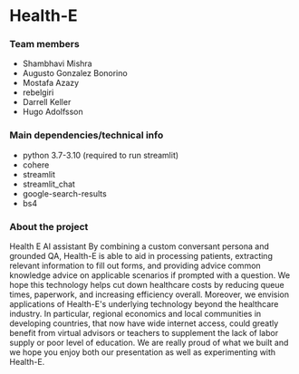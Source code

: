 # Health-E

### Team members

- Shambhavi Mishra
- Augusto Gonzalez Bonorino
- Mostafa Azazy
- rebelgiri
- Darrell Keller
- Hugo Adolfsson

### Main dependencies/technical info

- python 3.7-3.10 (required to run streamlit)
- cohere
- streamlit
- streamlit_chat
- google-search-results
- bs4

### About the project

Health E AI assistant
By combining a custom conversant persona and grounded QA, Health-E is able to aid in processing patients, extracting relevant information to fill out forms, and providing advice common knowledge advice on applicable scenarios if prompted with a question. We hope this technology helps cut down healthcare costs by reducing queue times, paperwork, and increasing efficiency overall. Moreover, we envision applications of Health-E's underlying technology beyond the healthcare industry. In particular, regional economics and local communities in developing countries, that now have wide internet access, could greatly benefit from virtual advisors or teachers to supplement the lack of labor supply or poor level of education. We are really proud of what we built and we hope you enjoy both our presentation as well as experimenting with Health-E.

